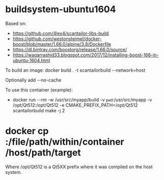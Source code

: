 # buildsystem-ubuntu1604

Based on:
* https://github.com/4lex4/scantailor-libs-build
* https://github.com/westonsteimel/docker-boost/blob/master/1.66.0/alpine/3.8/Dockerfile
* https://dl.bintray.com/boostorg/release/1.66.0/source/
* https://waqarrashid33.blogspot.com/2017/12/installing-boost-166-in-ubuntu-1604.html

To build an image:
 docker build . -t scantailorbuild --network=host

Optionally add --no-cache

To use this container (example):
* docker run --rm -w /usr/src/myapp/build -v `pwd`:/usr/src/myapp -v /opt/Qt512:/opt/Qt512 -e CMAKE_PREFIX_PATH=/opt/Qt512 scantailorbuild make -j 2
# docker cp <containerId>:/file/path/within/container /host/path/target
Where /opt/Qt512 is a Qt5XX prefix where it was compiled on the host system.

